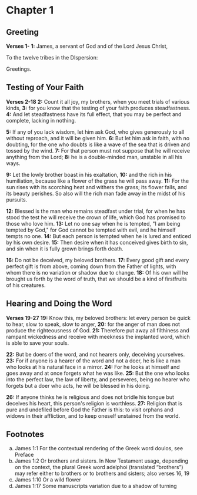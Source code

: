 # Chapter 1

## Greeting

**Verses 1-**
**1:** James, a servant of God and of the Lord Jesus Christ,

To the twelve tribes in the DIspersion:

Greetings.

## Testing of Your Faith

**Verses 2-18**
**2:** Count it all joy, my brothers, when you meet trials of various kinds,
**3:** for you know that the testing of your faith produces steadfastness.
**4:** And let steadfastness have its full effect, that you may be perfect and complete, lacking in nothing.

**5:** If any of you lack wisdom, let him ask God, who gives generously to all without reproach, and it will be given him.
**6:** But let him ask in faith, with no doubting, for the one who doubts is like a wave of the sea that is driven and tossed by the wind.
**7:** For that person must not suppose that he will receive anything from the Lord;
**8:** he is a double-minded man, unstable in all his ways.

**9:** Let the lowly brother boast in his exaltation,
**10:** and the rich in his humiliation, because like a flower of the grass he will pass away.
**11:** For the sun rises with its scorching heat and withers the grass; its flower falls, and its beauty perishes. So also will the rich man fade away in the midst of his pursuits.

**12:** Blessed is the man who remains steadfast under trial, for when he has stood the test he will receive the crown of life, which God has promised to those who love him.
**13:** Let no one say when he is tempted, "I am being tempted by God," for God cannot be tempted with evil, and he himself tempts no one.
**14:** But each person is tempted when he is lured and enticed by his own desire.
**15:** Then desire when it has conceived gives birth to sin, and sin when it is fully grown brings forth death.

**16:** Do not be deceived, my beloved brothers.
**17:** Every good gift and every perfect gift is from above, coming down from the Father of lights, with whom there is no variation or shadow due to change.
**18:** Of his own will he brought us forth by the word of truth, that we should be a kind of firstfruits of his creatures.

## Hearing and Doing the Word

**Verses 19-27**
**19:** Know this, my beloved brothers: let every person be quick to hear, slow to speak, slow to anger,
**20:** for the anger of man does not produce the righteousness of God.
**21:** Therefore put away all filthiness and rampant wickedness and receive with meekness the implanted word, which is able to save your souls.

**22:** But be doers of the word, and not hearers only, deceiving yourselves.
**23:** For if anyone is a hearer of the word and not a doer, he is like a man who looks at his natural face in a mirror.
**24:** For he looks at himself and goes away and at once forgets what he was like.
**25:** But the one who looks into the perfect law, the law of liberty, and perseveres, being no hearer who forgets but a doer who acts, he will be blessed in his doing.

**26:** If anyone thinks he is religious and does not bridle his tongue but deceives his heart, this person's religion is worthless.
**27:** Religion that is pure and undefiled before God the Father is this: to visit orphans and widows in their affliction, and to keep oneself unstained from the world.

## Footnotes

<ol type='a'>
	<li>James 1:1 For the contextual rendering of the Greek word doulos, see Preface</li>
	<li>James 1:2 Or brothers and sisters. In New Testament usage, depending on the context, the plural Greek word adelphoi (translated “brothers”) may refer either to brothers or to brothers and sisters; also verses 16, 19</li>
	<li>James 1:10 Or a wild flower</li>
	<li>James 1:17 Some manuscripts variation due to a shadow of turning</li>
</ol>
